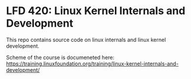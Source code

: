 # LFD 420: Linux Kernel Internals and Development

This repo contains source code on linux internals and linux kernel development.

Scheme of the course is documeneted here: https://training.linuxfoundation.org/training/linux-kernel-internals-and-development/